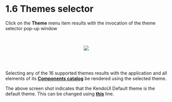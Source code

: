 # 1.6 Themes selector

Click on the **Theme** menu item results with the invocation of the theme selector pop-up window

<br>

<p align=center>
  <img src="https://cloud.githubusercontent.com/assets/2712405/13236773/8886e092-d994-11e5-8424-48004bc1e098.png"></img>
 <br><br>
</p>

<br>


Selecting any of the 16 supported themes results with the application and all elements of its **[Components catalog](#/samples/generic/)**  be rendered using the selected theme.

The above screen shot indicates that the KendoUI Default theme is the default theme. This can be changed using **[this](https://github.com/aurelia-ui-toolkits/aurelia-kendoui-bridge/blob/master/sample/src/settings.js#L2)** line.